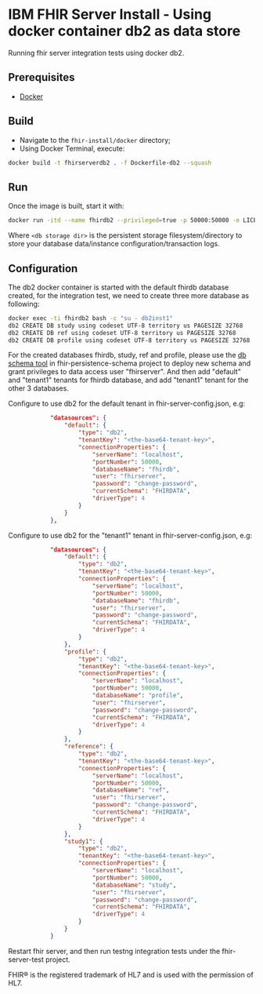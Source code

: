 # IBM FHIR Server Install - Using docker container db2 as data store

Running fhir server integration tests using docker db2.

## Prerequisites

- [Docker](https://www.docker.com)

## Build
- Navigate to the `fhir-install/docker` directory;
- Using Docker Terminal, execute:

```sh
docker build -t fhirserverdb2 . -f Dockerfile-db2 --squash
```

## Run

Once the image is built, start it with:

```sh
docker run -itd --name fhirdb2 --privileged=true -p 50000:50000 -e LICENSE=accept -e DB2INST1_PASSWORD=change-password  -v <db storage dir>:/database --rm fhirserverdb2
```

Where `<db storage dir>` is the persistent storage filesystem/directory to store your database data/instance configuration/transaction logs.

## Configuration

The db2 docker container is started with the default fhirdb database created, for the integration test, we need to create three more database as following:

```sh
docker exec -ti fhirdb2 bash -c "su - db2inst1"
db2 CREATE DB study using codeset UTF-8 territory us PAGESIZE 32768
db2 CREATE DB ref using codeset UTF-8 territory us PAGESIZE 32768
db2 CREATE DB profile using codeset UTF-8 territory us PAGESIZE 32768
```

For the created databases fhirdb, study, ref and profile, please use the [db schema tool](https://github.com/IBM/FHIR/tree/master/fhir-persistence-schema) in fhir-persistence-schema project to deploy new schema and grant privileges to data access user "fhirserver". And then add "default" and "tenant1" tenants for fhirdb database, and add "tenant1" tenant for the other 3 databases.  

Configure to use db2 for the default tenant in fhir-server-config.json, e.g:

```json
            "datasources": {
                "default": {
                    "type": "db2",
                    "tenantKey": "<the-base64-tenant-key>",
                    "connectionProperties": {
                        "serverName": "localhost",
                        "portNumber": 50000,
                        "databaseName": "fhirdb",
                        "user": "fhirserver",
                        "password": "change-password",
                        "currentSchema": "FHIRDATA",
                        "driverType": 4
                    }
                }
            },
```

Configure to use db2 for the "tenant1" tenant in fhir-server-config.json, e.g:

```json
            "datasources": {
                "default": {
                    "type": "db2",
                    "tenantKey": "<the-base64-tenant-key>",
                    "connectionProperties": {
                        "serverName": "localhost",
                        "portNumber": 50000,
                        "databaseName": "fhirdb",
                        "user": "fhirserver",
                        "password": "change-password",
                        "currentSchema": "FHIRDATA",
                        "driverType": 4
                    }
                },
                "profile": {
                    "type": "db2",
                    "tenantKey": "<the-base64-tenant-key>",
                    "connectionProperties": {
                        "serverName": "localhost",
                        "portNumber": 50000,
                        "databaseName": "profile",
                        "user": "fhirserver",
                        "password": "change-password",
                        "currentSchema": "FHIRDATA",
                        "driverType": 4
                    }
                },
                "reference": {
                    "type": "db2",
                    "tenantKey": "<the-base64-tenant-key>",
                    "connectionProperties": {
                        "serverName": "localhost",
                        "portNumber": 50000,
                        "databaseName": "ref",
                        "user": "fhirserver",
                        "password": "change-password",
                        "currentSchema": "FHIRDATA",
                        "driverType": 4
                    }
                },
                "study1": {
                    "type": "db2",
                    "tenantKey": "<the-base64-tenant-key>",
                    "connectionProperties": {
                        "serverName": "localhost",
                        "portNumber": 50000,
                        "databaseName": "study",
                        "user": "fhirserver",
                        "password": "change-password",
                        "currentSchema": "FHIRDATA",
                        "driverType": 4
                    }
                }
            }
```

Restart fhir server, and then run testng integration tests under the fhir-server-test project.


FHIR® is the registered trademark of HL7 and is used with the permission of HL7.

